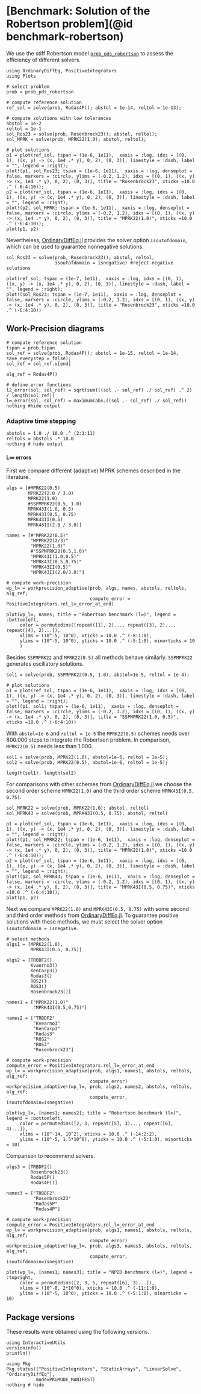 # [Benchmark: Solution of the Robertson problem](@id benchmark-robertson)

We use the stiff Robertson model [`prob_pds_robertson`](@ref) to assess the efficiency of different solvers.


```@example ROBER
using OrdinaryDiffEq, PositiveIntegrators
using Plots

# select problem
prob = prob_pds_robertson

# compute reference solution 
ref_sol = solve(prob, Rodas4P(); abstol = 1e-14, reltol = 1e-13);

# compute solutions with low tolerances
abstol = 1e-2
reltol = 1e-1
sol_Ros23 = solve(prob, Rosenbrock23(); abstol, reltol);
sol_MPRK = solve(prob, MPRK22(1.0); abstol, reltol);

# plot solutions
p1 = plot(ref_sol, tspan = (1e-6, 1e11),  xaxis = :log, idxs = [(0, 1), ((x, y) -> (x, 1e4 .* y), 0, 2), (0, 3)], linestyle = :dash, label = "", legend = :right);
plot!(p1, sol_Ros23; tspan = (1e-6, 1e11),  xaxis = :log, denseplot = false, markers = :circle, ylims = (-0.2, 1.2), idxs = [(0, 1), ((x, y) -> (x, 1e4 .* y), 0, 2), (0, 3)], title = "Rosenbrock23", xticks =10.0 .^ (-6:4:10));
p2 = plot(ref_sol, tspan = (1e-6, 1e11),  xaxis = :log, idxs = [(0, 1), ((x, y) -> (x, 1e4 .* y), 0, 2), (0, 3)], linestyle = :dash, label = "", legend = :right);
plot!(p2, sol_MPRK; tspan = (1e-6, 1e11),  xaxis = :log, denseplot = false, markers = :circle, ylims = (-0.2, 1.2), idxs = [(0, 1), ((x, y) -> (x, 1e4 .* y), 0, 2), (0, 3)], title = "MPRK22(1.0)", xticks =10.0 .^ (-6:4:10));
plot(p1, p2)
```

Nevertheless, [OrdinaryDiffEq.jl](https://docs.sciml.ai/OrdinaryDiffEq/stable/) provides the solver option `isoutofdomain`, which can be used to guarantee nonnegative solutions.

```@example ROBER
sol_Ros23 = solve(prob, Rosenbrock23(); abstol, reltol, 
                  isoutofdomain = isnegative) #reject negative solutions

plot(ref_sol, tspan = (1e-7, 1e11),  xaxis = :log, idxs = [(0, 1), ((x, y) -> (x, 1e4 .* y), 0, 2), (0, 3)], linestyle = :dash, label = "", legend = :right);
plot!(sol_Ros23; tspan = (1e-7, 1e11),  xaxis = :log, denseplot = false, markers = :circle, ylims = (-0.2, 1.2), idxs = [(0, 1), ((x, y) -> (x, 1e4 .* y), 0, 2), (0, 3)], title = "Rosenbrock23", xticks =10.0 .^ (-6:4:10))
```

## Work-Precision diagrams

```@example ROBER
# compute reference solution
tspan = prob.tspan
sol_ref = solve(prob, Rodas4P(); abstol = 1e-15, reltol = 1e-14, save_everystep = false);
sol_ref = sol_ref.u[end]

alg_ref = Rodas4P()

# define error functions
l2_error(sol, sol_ref) = sqrt(sum(((sol .- sol_ref) ./ sol_ref) .^ 2) / length(sol_ref))
l∞_error(sol, sol_ref) = maximum(abs.((sol .- sol_ref) ./ sol_ref))
nothing #hide output
```
### Adaptive time stepping

```@example ROBER
abstols = 1.0 ./ 10.0 .^ (2:1:11)
reltols = abstols .* 10.0
nothing # hide output
```

#### L∞ errors

First we compare different (adaptive) MPRK schemes described in the literature. 

```@example ROBER
algs = [#MPRK22(0.5)
        MPRK22(2.0 / 3.0)
        MPRK22(1.0)
        #SSPMPRK22(0.5, 1.0)
        MPRK43I(1.0, 0.5)
        MPRK43I(0.5, 0.75)
        MPRK43II(0.5)
        MPRK43II(2.0 / 3.0)]

names = [#"MPRK22(0.5)"
         "MPPRK22(2/3)"
         "MPRK22(1.0)"
         #"SSPMPRK22(0.5,1.0)"
         "MPRK43I(1.0,0.5)"
         "MPRK43I(0.5,0.75)"
         "MPRK43II(0.5)"
         "MPRK43II(2.0/3.0)"]

# compute work-precision
wp_l∞ = workprecision_adaptive(prob, algs, names, abstols, reltols, alg_ref;
                               compute_error = PositiveIntegrators.rel_l∞_error_at_end)

plot(wp_l∞, names; title = "Robertson benchmark (l∞)", legend = :bottomleft,     
     color = permutedims([repeat([1], 2)..., repeat([3], 2)..., repeat([4], 2)...]),
     xlims = (10^-5, 10^0), xticks = 10.0 .^ (-8:1:0),
     ylims = (10^-5, 10^0), yticks = 10.0 .^ (-5:1:0), minorticks = 10
     )
```

Besides `SSPMPRK22` and `MPRK22(0.5)` all methods behave similarly. `SSPMPRK22` generates oscillatory solutions.

```@example ROBER
sol1 = solve(prob, SSPMPRK22(0.5, 1.0), abstol=1e-5, reltol = 1e-4);

# plot solutions
p1 = plot(ref_sol, tspan = (1e-6, 1e11),  xaxis = :log, idxs = [(0, 1), ((x, y) -> (x, 1e4 .* y), 0, 2), (0, 3)], linestyle = :dash, label = "", legend = :right);
plot!(p1, sol1; tspan = (1e-6, 1e11),  xaxis = :log, denseplot = false, markers = :circle, ylims = (-0.2, 1.2), idxs = [(0, 1), ((x, y) -> (x, 1e4 .* y), 0, 2), (0, 3)], title = "SSPMPRK22(1.0, 0.5)", xticks =10.0 .^ (-6:4:10))
```

With `abstol=1e-6` and `reltol = 1e-5` the `MPRK22(0.5)` schemes needs over 800.000 steps to integrate the Robertson problem. In comparison, `MPRK22(0.5)` needs less than 1.000.

```@example ROBER
sol1 = solve(prob, MPRK22(1.0), abstol=1e-6, reltol = 1e-5);
sol2 = solve(prob, MPRK22(0.5), abstol=1e-6, reltol = 1e-5);

length(sol1), length(sol2)
```

For comparisons with other schemes from [OrdinaryDiffEq.jl](https://docs.sciml.ai/OrdinaryDiffEq/stable/) we choose the second order scheme `MPRK22(1.0)` and the third order scheme `MPRK43I(0.5, 0.75)`.

```@example ROBER
sol_MPRK22 = solve(prob, MPRK22(1.0); abstol, reltol)
sol_MPRK43 = solve(prob, MPRK43I(0.5, 0.75); abstol, reltol)

p1 = plot(ref_sol, tspan = (1e-6, 1e11),  xaxis = :log, idxs = [(0, 1), ((x, y) -> (x, 1e4 .* y), 0, 2), (0, 3)], linestyle = :dash, label = "", legend = :right);
plot!(p1, sol_MPRK22; tspan = (1e-6, 1e11),  xaxis = :log, denseplot = false, markers = :circle, ylims = (-0.2, 1.2), idxs = [(0, 1), ((x, y) -> (x, 1e4 .* y), 0, 2), (0, 3)], title = "MPRK22(1.0)", xticks =10.0 .^ (-6:4:10));
p2 = plot(ref_sol, tspan = (1e-6, 1e11),  xaxis = :log, idxs = [(0, 1), ((x, y) -> (x, 1e4 .* y), 0, 2), (0, 3)], linestyle = :dash, label = "", legend = :right);
plot!(p2, sol_MPRK43; tspan = (1e-6, 1e11),  xaxis = :log, denseplot = false, markers = :circle, ylims = (-0.2, 1.2), idxs = [(0, 1), ((x, y) -> (x, 1e4 .* y), 0, 2), (0, 3)], title = "MPRK43I(0.5, 0.75)", xticks =10.0 .^ (-6:4:10));
plot(p1, p2)
```

Next we compare `MPRK22(1.0)` and `MPRK43I(0.5, 0.75)` with some second and third order methods from [OrdinaryDiffEq.jl](https://docs.sciml.ai/OrdinaryDiffEq/stable/). To guarantee positive solutions with these methods, we must select the solver option `isoutofdomain = isnegative`.

```@example ROBER
# select methods
algs1 = [MPRK22(1.0),
         MPRK43I(0.5, 0.75)]

algs2 = [TRBDF2()
         Kvaerno3()
         KenCarp3()
         Rodas3()
         ROS2()
         ROS3()
         Rosenbrock23()]

names1 = ["MPRK22(1.0)"
          "MPRK43I(0.5,0.75)"]

names2 = ["TRBDF2"
          "Kvearno3"
          "KenCarp3"
          "Rodas3"
          "ROS2"
          "ROS3"
          "Rosenbrock23"]

# compute work-precision
compute_error = PositiveIntegrators.rel_l∞_error_at_end
wp_l∞ = workprecision_adaptive(prob, algs1, names1, abstols, reltols, alg_ref;
                               compute_error)
workprecision_adaptive!(wp_l∞, prob, algs2, names2, abstols, reltols, alg_ref;
                               compute_error, isoutofdomain=isnegative)

plot(wp_l∞, [names1; names2]; title = "Robertson benchmark (l∞)", legend = :bottomleft,
     color = permutedims([2, 3, repeat([5], 3)..., repeat([6], 4)...]),
     xlims = (10^-14, 10^2), xticks = 10.0 .^ (-14:2:2),
     ylims = (10^-5, 1.5*10^0), yticks = 10.0 .^ (-5:1:0), minorticks = 10)
```

Comparison to recommend solvers.
```@example ROBER
algs3 = [TRBDF2()
         Rosenbrock23()
         Rodas5P()
         Rodas4P()]

names3 = ["TRBDF2"
          "Rosenbrock23"
          "Rodas5P"
          "Rodas4P"]

# compute work-precision
compute_error = PositiveIntegrators.rel_l∞_error_at_end
wp_l∞ = workprecision_adaptive(prob, algs1, names1, abstols, reltols, alg_ref;
                               compute_error)                             
workprecision_adaptive!(wp_l∞, prob, algs3, names3, abstols, reltols, alg_ref;
                               compute_error, isoutofdomain=isnegative)

plot(wp_l∞, [names1; names3]; title = "NPZD benchmark (l∞)", legend = :topright,
     color = permutedims([2, 3, 5, repeat([6], 3)...]),
     xlims = (10^-8, 2*10^0), xticks = 10.0 .^ (-11:1:0),
     ylims = (10^-5, 10^0), yticks = 10.0 .^ (-5:1:0), minorticks = 10)

```


## Package versions

These results were obtained using the following versions.
```@example ROBER
using InteractiveUtils
versioninfo()
println()

using Pkg
Pkg.status(["PositiveIntegrators", "StaticArrays", "LinearSolve", "OrdinaryDiffEq"],
           mode=PKGMODE_MANIFEST)
nothing # hide
```
